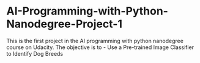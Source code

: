 # AI-Programming-with-Python-Nanodegree-Project-1
This is the first project in the AI programming with python nanodegree course on Udacity. The objective is to - Use a Pre-trained Image Classifier to Identify Dog Breeds 
